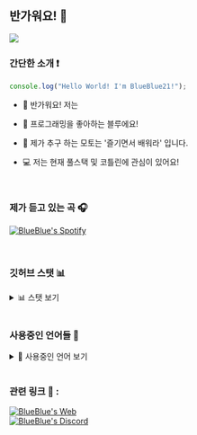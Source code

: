 ## 반가워요! 👋

<img align="left" src="https://komarev.com/ghpvc/?username=blueblue21&style=flat-square"/>

<br>

### 간단한 소개 ❗

```javascript
console.log("Hello World! I'm BlueBlue21!");
```

- 👋 반가워요! 저는

- 💙 프로그래밍을 좋아하는 블루에요!

- 🎤 제가 추구 하는 모토는 '즐기면서 배워라' 입니다.

- 💻 저는 현재 풀스택 및 코틀린에 관심이 있어요!

<br>

### 제가 듣고 있는 곡 🎧

[<img src="https://spotify-github-profile.vercel.app/api/view?uid=316dsuwjcdkvamqengfjw2dzuyny&cover_image=true&theme=natemoo-re" alt="BlueBlue's Spotify"/>](https://open.spotify.com/user/316dsuwjcdkvamqengfjw2dzuyny)

<br>

### 깃허브 스탯 📊

<details>
      <summary>📊 스탯 보기</summary>
      <div align="left">
            <img alt="BlueBlue21's GitHub Stats" src="https://github-readme-stats-mocha-zeta.vercel.app/api?username=bluenoob232&show_icons=true&theme=react"/>
          <img align="top" alt="BlueBlue21's GitHub Top Langs" src="https://github-readme-stats-mocha-zeta.vercel.app/api/top-langs/?username=bluenoob232&show_icons=true&theme=react&layout=compact"/>
      </div>
</details>

<br>

### 사용중인 언어들 💬

<details>
      <summary>💬 사용중인 언어 보기</summary>
      <img align="left" alt="Javascript" width="26px" src="https://github.com/devicons/devicon/blob/master/icons/javascript/javascript-plain.svg"/>
      <img align="left" alt="Javascript" width="26px" src="https://github.com/devicons/devicon/blob/master/icons/javascript/javascript-plain.svg"/>
      <img align="left" alt="Javascript" width="26px" src="https://github.com/devicons/devicon/blob/master/icons/javascript/javascript-plain.svg"/>
      <img align="left" alt="Javascript" width="26px" src="https://github.com/devicons/devicon/blob/master/icons/javascript/javascript-plain.svg"/>
</details>

<br>

### 관련 링크 📌 :

[<img alt="BlueBlue's Web" src="https://img.shields.io/website?style=flat-square&up_color=blue&up_message=BlueBlue%27s%20Web&url=https%3A%2F%2Fbluenoob232.github.io%2FBlueBlueMe%2F"/>](https://bluenoob232.github.io/BlueBlueMe)
<br>
[<img alt="BlueBlue's Discord" src="http://img.shields.io/badge/Discord-%F0%9D%96%A1%F0%9D%97%85%F0%9D%97%8E%F0%9D%96%BE%F0%9D%96%A1%F0%9D%97%85%F0%9D%97%8E%F0%9D%96%BE%232100-blue?style=flat-square"/>](https://discord.com)
